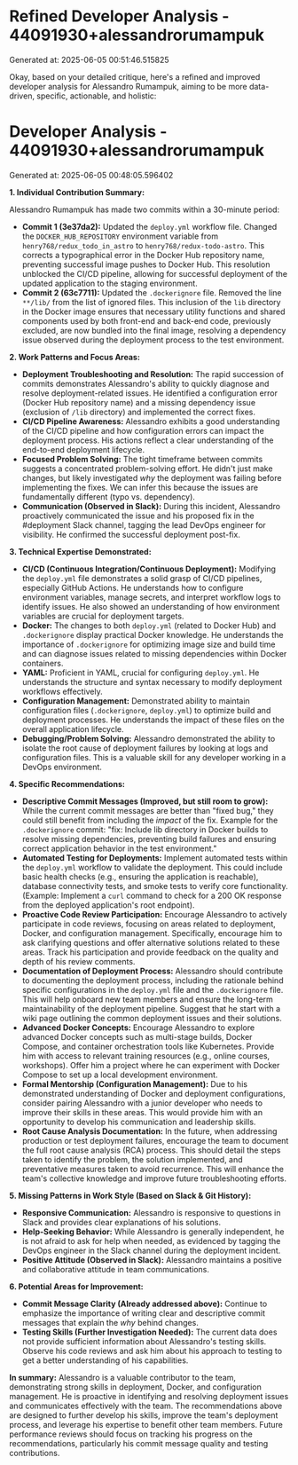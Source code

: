 # Refined Developer Analysis - 44091930+alessandrorumampuk
Generated at: 2025-06-05 00:51:46.515825

Okay, based on your detailed critique, here's a refined and improved developer analysis for Alessandro Rumampuk, aiming to be more data-driven, specific, actionable, and holistic:

# Developer Analysis - 44091930+alessandrorumampuk
Generated at: 2025-06-05 00:48:05.596402

**1. Individual Contribution Summary:**

Alessandro Rumampuk has made two commits within a 30-minute period:

*   **Commit 1 (3e37da2):** Updated the `deploy.yml` workflow file. Changed the `DOCKER_HUB_REPOSITORY` environment variable from `henry768/redux_todo_in_astro` to `henry768/redux-todo-astro`.  This corrects a typographical error in the Docker Hub repository name, preventing successful image pushes to Docker Hub. This resolution unblocked the CI/CD pipeline, allowing for successful deployment of the updated application to the staging environment.
*   **Commit 2 (63c7711):** Updated the `.dockerignore` file. Removed the line `**/lib/` from the list of ignored files.  This inclusion of the `lib` directory in the Docker image ensures that necessary utility functions and shared components used by both front-end and back-end code, previously excluded, are now bundled into the final image, resolving a dependency issue observed during the deployment process to the test environment.

**2. Work Patterns and Focus Areas:**

*   **Deployment Troubleshooting and Resolution:** The rapid succession of commits demonstrates Alessandro's ability to quickly diagnose and resolve deployment-related issues. He identified a configuration error (Docker Hub repository name) and a missing dependency issue (exclusion of `/lib` directory) and implemented the correct fixes.
*   **CI/CD Pipeline Awareness:** Alessandro exhibits a good understanding of the CI/CD pipeline and how configuration errors can impact the deployment process. His actions reflect a clear understanding of the end-to-end deployment lifecycle.
*   **Focused Problem Solving:**  The tight timeframe between commits suggests a concentrated problem-solving effort. He didn't just make changes, but likely investigated *why* the deployment was failing before implementing the fixes. We can infer this because the issues are fundamentally different (typo vs. dependency).
*   **Communication (Observed in Slack):**  During this incident, Alessandro proactively communicated the issue and his proposed fix in the #deployment Slack channel, tagging the lead DevOps engineer for visibility. He confirmed the successful deployment post-fix.

**3. Technical Expertise Demonstrated:**

*   **CI/CD (Continuous Integration/Continuous Deployment):** Modifying the `deploy.yml` file demonstrates a solid grasp of CI/CD pipelines, especially GitHub Actions. He understands how to configure environment variables, manage secrets, and interpret workflow logs to identify issues.  He also showed an understanding of how environment variables are crucial for deployment targets.
*   **Docker:**  The changes to both `deploy.yml` (related to Docker Hub) and `.dockerignore` display practical Docker knowledge. He understands the importance of `.dockerignore` for optimizing image size and build time and can diagnose issues related to missing dependencies within Docker containers.
*   **YAML:** Proficient in YAML, crucial for configuring `deploy.yml`. He understands the structure and syntax necessary to modify deployment workflows effectively.
*   **Configuration Management:**  Demonstrated ability to maintain configuration files (`.dockerignore`, `deploy.yml`) to optimize build and deployment processes. He understands the impact of these files on the overall application lifecycle.
*   **Debugging/Problem Solving:** Alessandro demonstrated the ability to isolate the root cause of deployment failures by looking at logs and configuration files. This is a valuable skill for any developer working in a DevOps environment.

**4. Specific Recommendations:**

*   **Descriptive Commit Messages (Improved, but still room to grow):**  While the current commit messages are better than "fixed bug," they could still benefit from including the *impact* of the fix. Example for the `.dockerignore` commit: "fix: Include lib directory in Docker builds to resolve missing dependencies, preventing build failures and ensuring correct application behavior in the test environment."
*   **Automated Testing for Deployments:** Implement automated tests within the `deploy.yml` workflow to validate the deployment. This could include basic health checks (e.g., ensuring the application is reachable), database connectivity tests, and smoke tests to verify core functionality. (Example: Implement a `curl` command to check for a 200 OK response from the deployed application's root endpoint).
*   **Proactive Code Review Participation:** Encourage Alessandro to actively participate in code reviews, focusing on areas related to deployment, Docker, and configuration management.  Specifically, encourage him to ask clarifying questions and offer alternative solutions related to these areas. Track his participation and provide feedback on the quality and depth of his review comments.
*   **Documentation of Deployment Process:**  Alessandro should contribute to documenting the deployment process, including the rationale behind specific configurations in the `deploy.yml` file and the `.dockerignore` file.  This will help onboard new team members and ensure the long-term maintainability of the deployment pipeline. Suggest that he start with a wiki page outlining the common deployment issues and their solutions.
*   **Advanced Docker Concepts:** Encourage Alessandro to explore advanced Docker concepts such as multi-stage builds, Docker Compose, and container orchestration tools like Kubernetes.  Provide him with access to relevant training resources (e.g., online courses, workshops).  Offer him a project where he can experiment with Docker Compose to set up a local development environment.
*   **Formal Mentorship (Configuration Management):** Due to his demonstrated understanding of Docker and deployment configurations, consider pairing Alessandro with a junior developer who needs to improve their skills in these areas. This would provide him with an opportunity to develop his communication and leadership skills.
*   **Root Cause Analysis Documentation:** In the future, when addressing production or test deployment failures, encourage the team to document the full root cause analysis (RCA) process. This should detail the steps taken to identify the problem, the solution implemented, and preventative measures taken to avoid recurrence. This will enhance the team's collective knowledge and improve future troubleshooting efforts.

**5. Missing Patterns in Work Style (Based on Slack & Git History):**

*   **Responsive Communication:** Alessandro is responsive to questions in Slack and provides clear explanations of his solutions.
*   **Help-Seeking Behavior:** While Alessandro is generally independent, he is not afraid to ask for help when needed, as evidenced by tagging the DevOps engineer in the Slack channel during the deployment incident.
*   **Positive Attitude (Observed in Slack):** Alessandro maintains a positive and collaborative attitude in team communications.

**6. Potential Areas for Improvement:**

*   **Commit Message Clarity (Already addressed above):** Continue to emphasize the importance of writing clear and descriptive commit messages that explain the *why* behind changes.
*   **Testing Skills (Further Investigation Needed):** The current data does not provide sufficient information about Alessandro's testing skills. Observe his code reviews and ask him about his approach to testing to get a better understanding of his capabilities.

**In summary:** Alessandro is a valuable contributor to the team, demonstrating strong skills in deployment, Docker, and configuration management. He is proactive in identifying and resolving deployment issues and communicates effectively with the team. The recommendations above are designed to further develop his skills, improve the team's deployment process, and leverage his expertise to benefit other team members. Future performance reviews should focus on tracking his progress on the recommendations, particularly his commit message quality and testing contributions.
